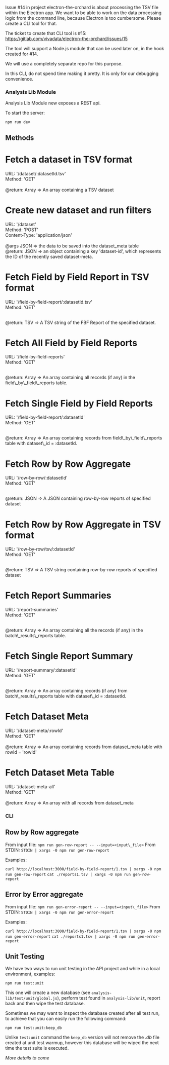 Issue #14 in project electron-the-orchard is about processing the TSV file within the Electron app. We want to be able to work on the data processing logic from the command line, because Electron is too cumbersome. Please create a CLI tool for that.

The ticket to create that CLI tool is #15:
https://gitlab.com/vivadata/electron-the-orchard/issues/15

The tool will support a Node.js module that can be used later on, in the hook created for #14.

We will use a completely separate repo for this purpose.

In this CLI, do not spend time making it pretty. It is only for our debugging convenience.


### Analysis Lib Module

Analysis Lib Module new exposes a REST api.

To start the server:

`
npm run dev
`

## Methods

# Fetch a dataset in TSV format

URL: '/dataset/:datasetId.tsv'<br />
Method: 'GET'<br />
<br />
@return: Array => An array containing a TSV dataset

# Create new dataset and run filters

URL: '/dataset' <br />
Method: 'POST' <br />
Content-Type: 'application/json' <br />
<br />
@args JSON => the data to be saved into the dataset\_meta table <br />
@return: JSON => an object containing a key 'dataset-id', which
represents the ID of the recently saved dataset-meta.

# Fetch Field by Field Report in TSV format

URL: '/field-by-field-report/:datasetId.tsv'<br />
Method: 'GET'<br />

<br />
@return: TSV => A TSV string of the FBF Report of the specified dataset.

# Fetch All Field by Field Reports

URL: '/field-by-field-reports' <br />
Method: 'GET' <br />

<br />
@return: Array => An array containing all records (if any) in the
field\_by\_field\_reports table.

# Fetch Single Field by Field Reports

URL: '/field-by-field-report/:datasetId'<br />
Method: 'GET'<br />

<br />
@return: Array => An array containing records from field\_by\_field\_reports table
with dataset\_id = :datasetId.

# Fetch Row by Row Aggregate

URL: '/row-by-row/:datasetId'<br />
Method: 'GET'<br />

<br />
@return: JSON => A JSON containing row-by-row reports of specified dataset

# Fetch Row by Row Aggregate in TSV format

URL: '/row-by-row/tsv/:datasetId'<br />
Method: 'GET'<br />

<br />
@return: TSV => A TSV string containing row-by-row reports of specified dataset

# Fetch Report Summaries

URL: '/report-summaries'<br />
Method: 'GET'<br />

<br />
@return: Array => An array containing all the records (if any) in the
batch\_results\_reports table.

# Fetch Single Report Summary

URL: '/report-summary/:datasetId'<br />
Method: 'GET'<br />

<br />
@return: Array => An array containing records (if any) from batch\_results\_reports table with dataset\_id = :datasetId.

# Fetch Dataset Meta

URL: '/dataset-meta/:rowId'<br />
Method: 'GET'<br />
<br />
@return: Array => An array containing records from dataset\_meta table with rowId = 'rowId'

# Fetch Dataset Meta Table

URL: '/dataset-meta-all'<br />
Method: 'GET'<br />
<br />
@return: Array => An array with all records from dataset\_meta

### CLI

## Row by Row aggregate

From input file: `npm run gen-row-report -- --input=<input\_file>`
From STDIN: `STDIN | xargs -0 npm run gen-row-report`

Examples:

`curl http://localhost:3000/field-by-field-report/1.tsv | xargs -0 npm run gen-row-report`
`cat ./reports1.tsv | xargs -0 npm run gen-row-report`

## Error by Error aggregate

From input file: `npm run gen-error-report -- --input=<input\_file>`
From STDIN: `STDIN | xargs -0 npm run gen-error-report`

Examples:

`curl http://localhost:3000/field-by-field-report/1.tsv | xargs -0 npm run gen-error-report`
`cat ./reports1.tsv | xargs -0 npm run gen-error-report`

## Unit Testing

We have two ways to run unit testing in the API project and while in a local environment, examples:

`npm run test:unit`

This one will create a new database (see `analysis-lib/test/unit/global.js`), perform test found in `analysis-lib/unit`, report back and then wipe the test database.

Sometimes we may want to inspect the database created after all test run, to achieve that you can easily run the following command:

`npm run test:unit:keep_db`

Unlike `test:unit` command the `keep_db` version will not remove the *.db* file created at unit test warmup, however this database will be wiped the next time the test suite is executed.

*More details to come*